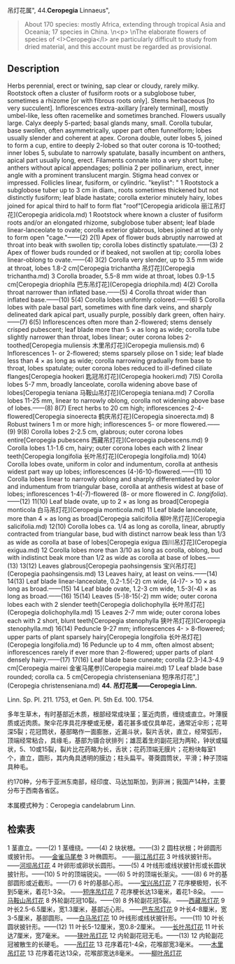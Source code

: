 吊灯花属",
44.**Ceropegia** Linnaeus",

> About 170 species: mostly Africa, extending through tropical Asia and Oceania; 17 species in China.&#x0D;\n&lt;p&gt;&#x0D;\nThe elaborate flowers of species of &lt;I&gt;Ceropegia&lt;/I&gt; are particularly difficult to study from dried material, and this account must be regarded as provisional.

## Description
Herbs perennial, erect or twining, sap clear or cloudy, rarely milky. Rootstock often a cluster of fusiform roots or a subglobose tuber, sometimes a rhizome [or with fibrous roots only]. Stems herbaceous [to very succulent]. Inflorescences extra-axillary [rarely terminal], mostly umbel-like, less often racemelike and sometimes branched. Flowers usually large. Calyx deeply 5-parted; basal glands many, small. Corolla tubular, base swollen, often asymmetrically, upper part often funnelform; lobes usually slender and coherent at apex. Corona double, outer lobes 5, joined to form a cup, entire to deeply 2-lobed so that outer corona is 10-toothed; inner lobes 5, subulate to narrowly spatulate, basally incumbent on anthers, apical part usually long, erect. Filaments connate into a very short tube; anthers without apical appendages; pollinia 2 per pollinarium, erect, inner angle with a prominent translucent margin. Stigma head convex or impressed. Follicles linear, fusiform, or cylindric.
  "keylist": "
1 Rootstock a subglobose tuber up to 3 cm in diam., roots sometimes thickened but not distinctly fusiform; leaf blade hastate; corolla exterior minutely hairy, lobes joined for apical third to half to form flat &quot;roof&quot;[Ceropegia aridicola 丽江吊灯花](Ceropegia aridicola.md)
1 Rootstock where known a cluster of fusiform roots and/or an elongated rhizome, subglobose tuber absent; leaf blade linear-lanceolate to ovate; corolla exterior glabrous, lobes joined at tip only to form open &quot;cage.&quot;——(2)
2(1) Apex of flower buds abruptly narrowed at throat into beak with swollen tip; corolla lobes distinctly spatulate.——(3)
2 Apex of flower buds rounded or if beaked, not swollen at tip; corolla lobes linear-oblong to ovate.——(4)
3(2) Corolla very slender, up to 3.5 mm wide at throat, lobes 1.8-2 cm[Ceropegia trichantha 吊灯花](Ceropegia trichantha.md)
3 Corolla broader, 5.5-8 mm wide at throat, lobes 0.9-1.5 cm[Ceropegia driophila 巴东吊灯花](Ceropegia driophila.md)
4(2) Corolla throat narrower than inflated base.——(5)
4 Corolla throat wider than inflated base.——(10)
5(4) Corolla lobes uniformly colored.——(6)
5 Corolla lobes with pale basal part, sometimes with fine dark veins, and sharply delineated dark apical part, usually purple, possibly dark green, often hairy.——(7)
6(5) Inflorescences often more than 2-flowered; stems densely crisped pubescent; leaf blade more than 5 &#215; as long as wide; corolla tube slightly narrower than throat, lobes linear; outer corona lobes 2-toothed[Ceropegia muliensis 木里吊灯花](Ceropegia muliensis.md)
6 Inflorescences 1- or 2-flowered; stems sparsely pilose on 1 side; leaf blade less than 4 &#215; as long as wide; corolla narrowing gradually from base to throat, lobes spatulate; outer corona lobes reduced to ill-defined ciliate flanges[Ceropegia hookeri 匙冠吊灯花](Ceropegia hookeri.md)
7(5) Corolla lobes 5-7 mm, broadly lanceolate, corolla widening above base of lobes[Ceropegia teniana 马鞍山吊灯花](Ceropegia teniana.md)
7 Corolla lobes 11-25 mm, linear to narrowly oblong, corolla not widening above base of lobes.——(8)
8(7) Erect herbs to 20 cm high; inflorescences 2-4-flowered[Ceropegia sinoerecta 鹤庆吊灯花](Ceropegia sinoerecta.md)
8 Robust twiners 1 m or more high; inflorescences 5- or more flowered.——(9)
9(8) Corolla lobes 2-2.5 cm, glabrous; outer corona lobes entire[Ceropegia pubescens 西藏吊灯花](Ceropegia pubescens.md)
9 Corolla lobes 1.1-1.6 cm, hairy; outer corona lobes each with 2 linear teeth[Ceropegia longifolia 长叶吊灯花](Ceropegia longifolia.md)
10(4) Corolla lobes ovate, uniform in color and indumentum, corolla at anthesis widest part way up lobes; inflorescences (4-)6-10-flowered.——(11)
10 Corolla lobes linear to narrowly oblong and sharply differentiated by color and indumentum from triangular base, corolla at anthesis widest at base of lobes; inflorescences 1-4(-7)-flowered (8- or more flowered in <I>C. longifolia</I>).——(12)
11(10) Leaf blade ovate, up to 2 &#215; as long as broad[Ceropegia monticola 白马吊灯花](Ceropegia monticola.md)
11 Leaf blade lanceolate, more than 4 &#215; as long as broad[Ceropegia salicifolia 柳叶吊灯花](Ceropegia salicifolia.md)
12(10) Corolla lobes ca. 1/4 as long as corolla, linear, abruptly contracted from triangular base, bud with distinct narrow beak less than 1/3 as wide as corolla at base of lobes[Ceropegia exigua 四川吊灯花](Ceropegia exigua.md)
12 Corolla lobes more than 3/10 as long as corolla, oblong, bud with indistinct beak more than 1/2 as wide as corolla at base of lobes.——(13)
13(12) Leaves glabrous[Ceropegia paohsingensis 宝兴吊灯花](Ceropegia paohsingensis.md)
13 Leaves hairy, at least on veins.——(14)
14(13) Leaf blade linear-lanceolate, 0.2-1.5(-2) cm wide, (4-)7- &gt; 10 &#215; as long as broad.——(15)
14 Leaf blade ovate, 1.2-3 cm wide, 1.5-3(-4) &#215; as long as broad.——(16)
15(14) Leaves (5-)8-15(-2) mm wide; outer corona lobes each with 2 slender teeth[Ceropegia dolichophylla 长叶吊灯花](Ceropegia dolichophylla.md)
15 Leaves 2-7 mm wide; outer corona lobes each with 2 short, blunt teeth[Ceropegia stenophylla 狭叶吊灯花](Ceropegia stenophylla.md)
16(14) Peduncle 9-27 mm; inflorescences 4- &gt; 8-flowered; upper parts of plant sparsely hairy[Ceropegia longifolia 长叶吊灯花](Ceropegia longifolia.md)
16 Peduncle up to 4 mm, often almost absent; inflorescences rarely if ever more than 2-flowered; upper parts of plant densely hairy.——(17)
17(16) Leaf blade base cuneate; corolla (2.3-)4.3-4.9 cm[Ceropegia mairei 金雀马尾参](Ceropegia mairei.md)
17 Leaf blade base rounded; corolla ca. 5 cm[Ceropegia christenseniana 短序吊灯花",](Ceropegia christenseniana.md)
**44. 吊灯花属——Ceropegia Linn.**

Linn. Sp. Pl. 211. 1753, et Gen. Pl. 5th Ed. 100. 1754.

多年生草木，有时基部近木质，根部经常成块茎；茎近肉质，缠绕或直立。叶薄膜质或近肉质。聚伞花序具花序梗或无梗，着花甚多或仅具单花，通常近伞形；花萼深5裂；花冠筒状，基部略作一面膨胀，近漏斗状，裂片舌状，直立，经常弧形，顶端经常粘合，具缘毛，基部为镊合状排列；雄蕊着生的副花冠为两轮，钟状或辐状，5、10或15裂，裂片比花药略为长，舌状；花药顶端无膜片；花粉块每室1个，直立，圆形，其内角具透明的膜边；柱头扁平。蓇葖圆筒状，平滑；种子顶端具种毛。

约170种，分布于亚洲东南部，经印度、马达加斯加，到非洲；我国产14种，主要分布于西南各省区。

本属模式种为：Ceropegia candelabrum Linn.

## 检索表

1 茎直立。——(2)
1 茎缠绕。——(4)
2 块状根。——(3)
2 圆柱状根；叶卵圆形或披针形。 ——[金雀马尾参](Ceropegia%20mairei.md)
3 叶椭圆形。 ——[丽江吊灯花](Ceropegia%20aridicola.md)
3 叶线状披针形。 ——[河坝吊灯花](Ceropegia%20sootepensis.md)
4 叶卵形或卵状长圆形。——(5)
4 叶线形或线状披针形或长圆状披针形。——(10)
5 叶的顶端锐尖。——(6)
5 叶的顶端长渐尖。——(8)
6 叶的基部圆形或近截形。——(7)
6 叶的基部心形。 ——[宝兴吊灯花](Ceropegia%20paoshingensis.md)
7 花序梗极短，长不到5毫米，着花1-3朵。 ——[短序吊灯花](Ceropegia%20christenseniana.md)
7 花序梗长达13毫米，着花1-8朵。 ——[马鞍山吊灯花](Ceropegia%20teniana.md)
8 外轮副花冠10裂。——(9)
8 外轮副花冠5裂。 ——[西藏吊灯花](Ceropegia%20pubescens.md)
9 叶长2.5-6.5厘米，宽1.3厘米，基部近心形。 ——[巴东吊灯花](Ceropegia%20driophila.md)
9 叶长4-8厘米，宽3-5厘米，基部圆形。——[白马吊灯花](Ceropegia%20monticola.md)
10 叶线形或线状披针形。——(11)
10 叶长圆状披针形。——(12)
11 叶长5-12厘米，宽0.8-2厘米。 ——[长叶吊灯花](Ceropegia%20dolichophylla.md)
11 叶长达7厘米，宽7毫米。 ——[狭叶吊灯花](Ceropegia%20stenophylla.md)
12 内轮副花冠无毛。——(13)
12 内轮副花冠被散生的长硬毛。 ——[吊灯花](Ceropegia%20trichantha.md)
13 花序着花1-4朵，花喉部宽3毫米。 ——[木里吊灯花](Ceropegia%20muliensis.md)
13 花序着花达13朵，花喉部宽达8毫米。 ——[柳叶吊灯花](Ceropegia%20salicifolia.md)
